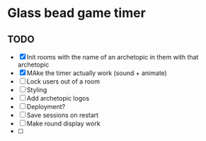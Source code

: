 # Glass bead game timer

## TODO

- [x] Init rooms with the name of an archetopic in them with that archetopic
- [x] MAke the timer actually work (sound + animate)
- [ ] Lock users out of a room
- [ ] Styling
- [ ] Add archetopic logos
- [ ] Deployment?
- [ ] Save sessions on restart
- [ ] Make round display work
- [ ] 